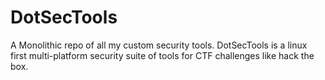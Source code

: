 # DotSecTools
A Monolithic repo of all my custom security tools.
DotSecTools is a linux first multi-platform security suite of tools for CTF challenges like hack the box.